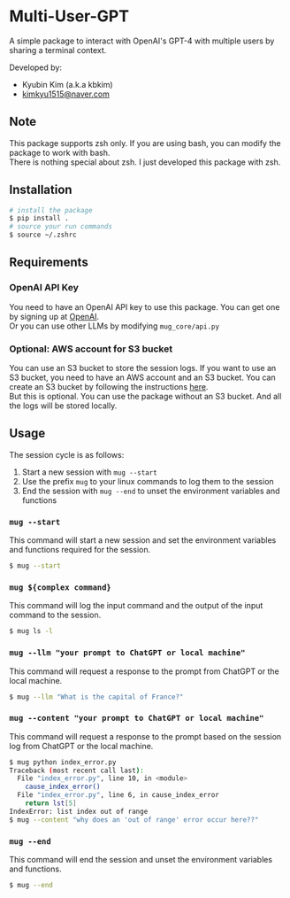 # Multi-User-GPT                   

A simple package to interact with OpenAI's GPT-4 with multiple users by sharing a terminal context.             
                      
Developed by:                       
- Kyubin Kim (a.k.a kbkim)           
- kimkyu1515@naver.com
                
## Note              
                 
This package supports zsh only. If you are using bash, you can modify the package to work with bash.         
There is nothing special about zsh. I just developed this package with zsh.

## Installation                   
                  
```bash
# install the package
$ pip install .
# source your run commands
$ source ~/.zshrc
```

## Requirements

### OpenAI API Key

You need to have an OpenAI API key to use this package. You can get one by signing up at [OpenAI](https://platform.openai.com/signup).              
Or you can use other LLMs by modifying `mug_core/api.py`        

### Optional: AWS account for S3 bucket

You can use an S3 bucket to store the session logs. If you want to use an S3 bucket, you need to have an AWS account and an S3 bucket. You can create an S3 bucket by following the instructions [here](https://docs.aws.amazon.com/AmazonS3/latest/userguide/create-bucket-overview.html).                  
But this is optional. You can use the package without an S3 bucket. And all the logs will be stored locally.                                
                 
## Usage                  

The session cycle is as follows:                         
1. Start a new session with `mug --start`                         
2. Use the prefix `mug` to your linux commands to log them to the session                      
3. End the session with `mug --end` to unset the environment variables and functions                       


### `mug --start`

This command will start a new session and set the environment variables and functions required for the session.

```bash
$ mug --start
```

### `mug ${complex command}`

This command will log the input command and the output of the input command to the session.

```bash
$ mug ls -l
```

### `mug --llm "your prompt to ChatGPT or local machine"`

This command will request a response to the prompt from ChatGPT or the local machine.

```bash
$ mug --llm "What is the capital of France?"
```

### `mug --content "your prompt to ChatGPT or local machine"`

This command will request a response to the prompt based on the session log from ChatGPT or the local machine.

```bash
$ mug python index_error.py
Traceback (most recent call last):
  File "index_error.py", line 10, in <module>
    cause_index_error()
  File "index_error.py", line 6, in cause_index_error
    return lst[5]
IndexError: list index out of range
$ mug --content "why does an 'out of range' error occur here??"
```

### `mug --end`

This command will end the session and unset the environment variables and functions.

```bash
$ mug --end
```


